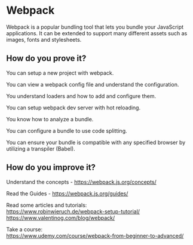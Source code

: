 # Webpack

Webpack is a popular bundling tool that lets you bundle your JavaScript applications. It can be extended to support many different assets such as images, fonts and stylesheets.

## How do you prove it?

You can setup a new project with webpack.

You can view a webpack config file and understand the configuration.

You understand loaders and how to add and configure them.

You can setup webpack dev server with hot reloading.

You know how to analyze a bundle.

You can configure a bundle to use code splitting.

You can ensure your bundle is compatible with any specified browser by utilizing a transpiler (Babel).


## How do you improve it?

Understand the concepts - https://webpack.js.org/concepts/

Read the Guides - https://webpack.js.org/guides/

Read some articles and tutorials:  
https://www.robinwieruch.de/webpack-setup-tutorial/  
https://www.valentinog.com/blog/webpack/  

Take a course:  
https://www.udemy.com/course/webpack-from-beginner-to-advanced/